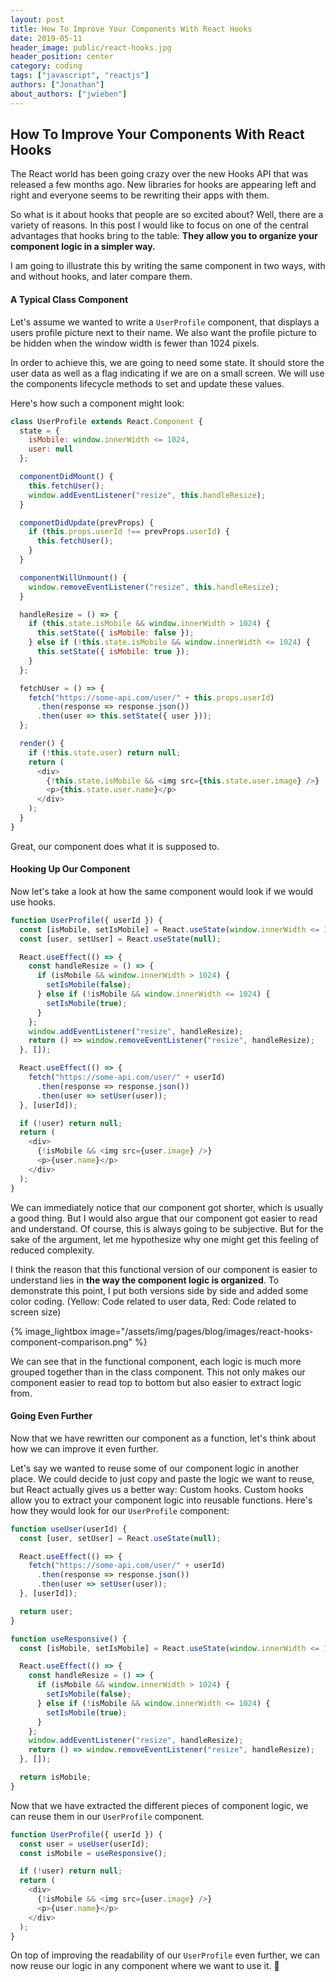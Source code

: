 ```yaml
---
layout: post
title: How To Improve Your Components With React Hooks
date: 2019-05-11
header_image: public/react-hooks.jpg
header_position: center
category: coding
tags: ["javascript", "reactjs"]
authors: ["Jonathan"]
about_authors: ["jwieben"]
---
```


## How To Improve Your Components With React Hooks

The React world has been going crazy over the new Hooks API that was released a few months ago. New libraries for hooks are appearing left and right and everyone seems to be rewriting their apps with them.

So what is it about hooks that people are so excited about? Well, there are a variety of reasons. In this post I would like to focus on one of the central advantages that hooks bring to the table: **They allow you to organize your component logic in a simpler way.**

I am going to illustrate this by writing the same component in two ways, with and without hooks, and later compare them.

#### A Typical Class Component

Let's assume we wanted to write a `UserProfile` component, that displays a users profile picture next to their name. We also want the profile picture to be hidden when the window width is fewer than 1024 pixels.

In order to achieve this, we are going to need some state. It should store the user data as well as a flag indicating if we are on a small screen. We will use the components lifecycle methods to set and update these values.

Here's how such a component might look:

```js
class UserProfile extends React.Component {
  state = {
    isMobile: window.innerWidth <= 1024,
    user: null
  };

  componentDidMount() {
    this.fetchUser();
    window.addEventListener("resize", this.handleResize);
  }

  componetDidUpdate(prevProps) {
    if (this.props.userId !== prevProps.userId) {
      this.fetchUser();
    }
  }

  componentWillUnmount() {
    window.removeEventListener("resize", this.handleResize);
  }

  handleResize = () => {
    if (this.state.isMobile && window.innerWidth > 1024) {
      this.setState({ isMobile: false });
    } else if (!this.state.isMobile && window.innerWidth <= 1024) {
      this.setState({ isMobile: true });
    }
  };

  fetchUser = () => {
    fetch("https://some-api.com/user/" + this.props.userId)
      .then(response => response.json())
      .then(user => this.setState({ user }));
  };

  render() {
    if (!this.state.user) return null;
    return (
      <div>
        {!this.state.isMobile && <img src={this.state.user.image} />}
        <p>{this.state.user.name}</p>
      </div>
    );
  }
}
```

Great, our component does what it is supposed to.

#### Hooking Up Our Component

Now let's take a look at how the same component would look if we would use hooks.

```js
function UserProfile({ userId }) {
  const [isMobile, setIsMobile] = React.useState(window.innerWidth <= 1024);
  const [user, setUser] = React.useState(null);

  React.useEffect(() => {
    const handleResize = () => {
      if (isMobile && window.innerWidth > 1024) {
        setIsMobile(false);
      } else if (!isMobile && window.innerWidth <= 1024) {
        setIsMobile(true);
      }
    };
    window.addEventListener("resize", handleResize);
    return () => window.removeEventListener("resize", handleResize);
  }, []);

  React.useEffect(() => {
    fetch("https://some-api.com/user/" + userId)
      .then(response => response.json())
      .then(user => setUser(user));
  }, [userId]);

  if (!user) return null;
  return (
    <div>
      {!isMobile && <img src={user.image} />}
      <p>{user.name}</p>
    </div>
  );
}
```

We can immediately notice that our component got shorter, which is usually a good thing. But I would also argue that our component got easier to read and understand. Of course, this is always going to be subjective. But for the sake of the argument, let me hypothesize why one might get this feeling of reduced complexity.

I think the reason that this functional version of our component is easier to understand lies in **the way the component logic is organized**. To demonstrate this point, I put both versions side by side and added some color coding. (Yellow: Code related to user data, Red: Code related to screen size)

{% image_lightbox image="/assets/img/pages/blog/images/react-hooks-component-comparison.png" %}

We can see that in the functional component, each logic is much more grouped together than in the class component. This not only makes our component easier to read top to bottom but also easier to extract logic from.

#### Going Even Further

Now that we have rewritten our component as a function, let's think about how we can improve it even further.

Let's say we wanted to reuse some of our component logic in another place. We could decide to just copy and paste the logic we want to reuse, but React actually gives us a better way: Custom hooks. Custom hooks allow you to extract your component logic into reusable functions. Here's how they would look for our `UserProfile` component:

```js
function useUser(userId) {
  const [user, setUser] = React.useState(null);

  React.useEffect(() => {
    fetch("https://some-api.com/user/" + userId)
      .then(response => response.json())
      .then(user => setUser(user));
  }, [userId]);

  return user;
}

function useResponsive() {
  const [isMobile, setIsMobile] = React.useState(window.innerWidth <= 1024);

  React.useEffect(() => {
    const handleResize = () => {
      if (isMobile && window.innerWidth > 1024) {
        setIsMobile(false);
      } else if (!isMobile && window.innerWidth <= 1024) {
        setIsMobile(true);
      }
    };
    window.addEventListener("resize", handleResize);
    return () => window.removeEventListener("resize", handleResize);
  }, []);

  return isMobile;
}
```

Now that we have extracted the different pieces of component logic, we can reuse them in our `UserProfile` component.

```js
function UserProfile({ userId }) {
  const user = useUser(userId);
  const isMobile = useResponsive();

  if (!user) return null;
  return (
    <div>
      {!isMobile && <img src={user.image} />}
      <p>{user.name}</p>
    </div>
  );
}
```

On top of improving the readability of our `UserProfile` even further, we can now reuse our logic in any component where we want to use it. 🎉
